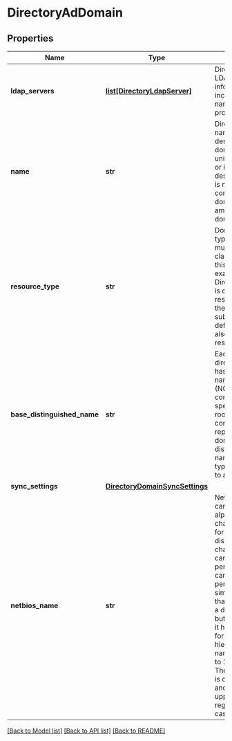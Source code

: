 # DirectoryAdDomain

## Properties
Name | Type | Description | Notes
------------ | ------------- | ------------- | -------------
**ldap_servers** | [**list[DirectoryLdapServer]**](DirectoryLdapServer.md) | Directory domain LDAP servers&#x27; information including host, name, port, protocol and so on. | 
**name** | **str** | Directory domain name which best describes the domain. It could be unique fqdn name or it could also be descriptive. There is no unique contraint for domain name among different domains. | 
**resource_type** | **str** | Domain resource type comes from multiple sub-classes extending this base class. For example, DirectoryAdDomain is one accepted resource_type. If there are more sub-classes defined, they will also be accepted resource_type. | 
**base_distinguished_name** | **str** | Each active directory domain has a domain naming context (NC), which contains domain-specific data. The root of this naming context is represented by a domain&#x27;s distinguished name (DN) and is typically referred to as the NC head. | 
**sync_settings** | [**DirectoryDomainSyncSettings**](DirectoryDomainSyncSettings.md) |  | [optional] 
**netbios_name** | **str** | NetBIOS names can contain all alphanumeric characters except for the certain disallowed characters. Names can contain a period, but names cannot start with a period. NetBIOS is similar to DNS in that it can serve as a directory service, but more limited as it has no provisions for a name hierarchy and names are limited to 15 characters. The netbios name is case insensitive and is stored in upper case regardless of input case. | 

[[Back to Model list]](../README.md#documentation-for-models) [[Back to API list]](../README.md#documentation-for-api-endpoints) [[Back to README]](../README.md)

